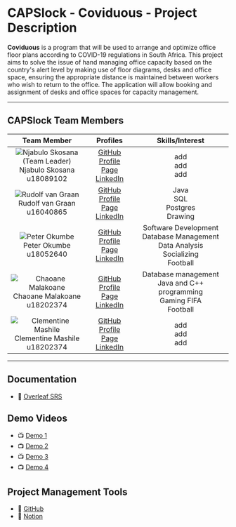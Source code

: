 # CAPSlock - Coviduous - Project Description

**Coviduous** is a program that will be used to arrange and optimize office floor plans according to COVID-19 regulations in South Africa. This project aims to solve the issue of hand managing office capacity based on the country's alert level by making use of floor diagrams, desks and office space, ensuring the appropriate distance is maintained between workers who wish to return to the office. The application will allow booking and assignment of desks and office spaces for capacity management.

---

## CAPSlock Team Members

| **Team Member** | **Profiles** | **Skills/Interest**
| :-----: | :-----: | :-----: |
| ![Njabulo Skosana](https://via.placeholder.com/150) <br/> (Team Leader) <br/> Njabulo Skosana <br/> u18089102 | [GitHub](https://) <br/> [Profile Page](https://) <br/> [LinkedIn](https://) <br/> | add<br/>add<br/>add |
| ![Rudolf van Graan](https://i.imgur.com/yuRr14K.jpeg "Rudolf van Graan") <br/> Rudolf van Graan <br/> u16040865 | [GitHub](https://github.com/u16040865) <br/> [Profile Page](https://u16040865.github.io/) <br/> [LinkedIn](https://www.linkedin.com/in/rudolf-van-graan-48a7471a9/) <br/> | Java<br/>SQL<br/>Postgres<br/>Drawing |
| ![Peter Okumbe](https://via.placeholder.com/150) <br/> Peter Okumbe <br/> u18052640 | [GitHub](https://github.com/peterokumbe17) <br/> [Profile Page](https://peterokumbe17.github.io/) <br/> [LinkedIn](https://www.linkedin.com/in/peter-okumbe-65a887203/) <br/> | Software Development<br/>Database Management<br/>Data Analysis<br/>Socializing</br>Football |
| ![Chaoane Malakoane](https://via.placeholder.com/150) <br/> Chaoane Malakoane <br/> u18202374 | [GitHub](https://github.com/u18202374-Chaks) <br/> [Profile Page](https://u18202374-Chaks.github.io/) <br/> [LinkedIn](https://www.linkedin.com/in/chaoane-malakoane-06ab8620b/) <br/>|Database management<br/> Java and C++ programming<br/>Gaming FIFA</br>Football |
| ![Clementine Mashile](https://via.placeholder.com/150) <br/> Clementine Mashile <br/> u18202374 | [GitHub](https://) <br/> [Profile Page](https://) <br/> [LinkedIn](https://) <br/> | add<br/>add<br/>add |

---

## Documentation

- :open_book: [Overleaf SRS](https://www.overleaf.com/read/zzggfsgzmsdf)

## Demo Videos

- :tv: [Demo 1](https://)
- :tv: [Demo 2](https://)
- :tv: [Demo 3](https://)
- :tv: [Demo 4](https://)

## Project Management Tools

- :open_book: [GitHub](https://github.com/COS301-SE-2021/Coviduous/projects)
- :open_book: [Notion](https://www.notion.so/COS301-CAPSTONE-PROJECT-d8479771dc5841e592fb4a3685e19a1a)

